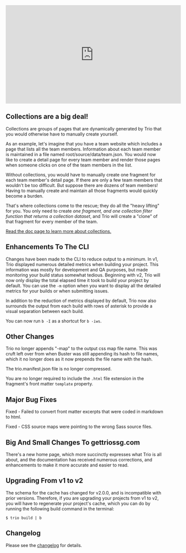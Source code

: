 <!--
template: articlepage
title: "Trio v2.0.0: The One With Collections | Trio Blog"
appendToTarget: true
category: releases
tag: v2.0.0
articleTitle: "Trio v2.0.0: The One With Collections"
activeHeaderItem: 3
-->
<div class="video-container">
    <iframe width="560" height="315" src="https://www.youtube.com/embed/E-I9aeiU-xE" frameborder="0" allow="accelerometer; autoplay; encrypted-media; gyroscope; picture-in-picture" allowfullscreen></iframe>
</div>

## Collections are a big deal!

Collections are groups of pages that are dynamically generated by Trio that you would otherwise have to manually create yourself.
<!-- end -->

As an example, let's imagine that you have a team website which includes a page that lists all the team members. Information about each team member is maintained in a file named root/source/data/team.json. You would now like to create a detail page for every team member and render those pages when someone clicks on one of the team members in the list.

Without collections, you would have to manually create one fragment for each team member's detail page. If there are only a few team members that wouldn't be too difficult. But suppose there are dozens of team members! Having to manually create and maintain all those fragments would quickly become a burden.

That's where collections come to the rescue; they do all the "heavy lifting" for you. You only need to create *one fragment, and one collection filter function that returns a collection dataset*, and Trio will create a "clone" of that fragment for every member of the team.

<a href="/docs/v2/collections">Read the doc page to learn more about collections.</a>

## Enhancements To The CLI

Changes have been made to the CLI to reduce output to a minimum. In v1, Trio displayed numerous detailed metrics when building your project. This information was mostly for development and QA purposes, but made monitoring your build status somewhat tedious. Beginning with v2, Trio will now only display the total elapsed time it took to build your project by default. You can use the `-m` option when you want to display all the detailed metrics for your builds or when submitting issues.

In addition to the reduction of metrics displayed by default, Trio now also surrounds the output from each build with rows of asterisk to provide a visual separation between each build.

You can now run `b -I` as a shortcut for `b -iws`.

## Other Changes

Trio no longer appends "-map" to the output css map file name. This was cruft left over from when Buster was still appending its hash to file names, which it no longer does as it now prepends the file name with the hash.

The trio.manifest.json file is no longer compressed.

You are no longer required to include the `.html` file extension in the fragment's front matter `template` property.

## Major Bug Fixes

Fixed - Failed to convert front matter excerpts that were coded in markdown to html.

Fixed - CSS source maps were pointing to the wrong Sass source files.

## Big And Small Changes To gettriossg.com

There's a new home page, which more succinctly expresses what Trio is all about, and the documentation has received numerous corrections, and enhancements to make it more accurate and easier to read.

## Upgrading From v1 to v2

The schema for the cache has changed for v2.0.0, and is incompatible with prior versions. Therefore, if you are upgrading your projects from v1 to v2, you will have to regenerate your project's cache, which you can do by running the following build command in the terminal:

```
$ trio build | b
```

## Changelog
Please see the <a target="_blank" href="https://github.com/4awpawz/trio/tree/master#v200">changelog</a> for details.
